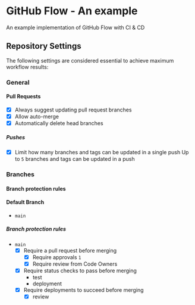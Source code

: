# GitHub Flow - An example

An example implementation of GitHub Flow with CI & CD

## Repository Settings

The following settings are considered essential to achieve maximum workflow results:

### General

#### Pull Requests

- [x] Always suggest updating pull request branches
- [x] Allow auto-merge
- [x] Automatically delete head branches

##### Pushes

- [x] Limit how many branches and tags can be updated in a single push
  Up to `5` branches and tags can be updated in a push

### Branches

#### Branch protection rules

#### Default Branch

- `main`

##### Branch protection rules

- `main`
  - [x] Require a pull request before merging
    - [x] Require approvals `1`
    - [x] Require review from Code Owners
  - [x] Require status checks to pass before merging
    - test
    - deployment
  - [x] Require deployments to succeed before merging
    - [x] review
